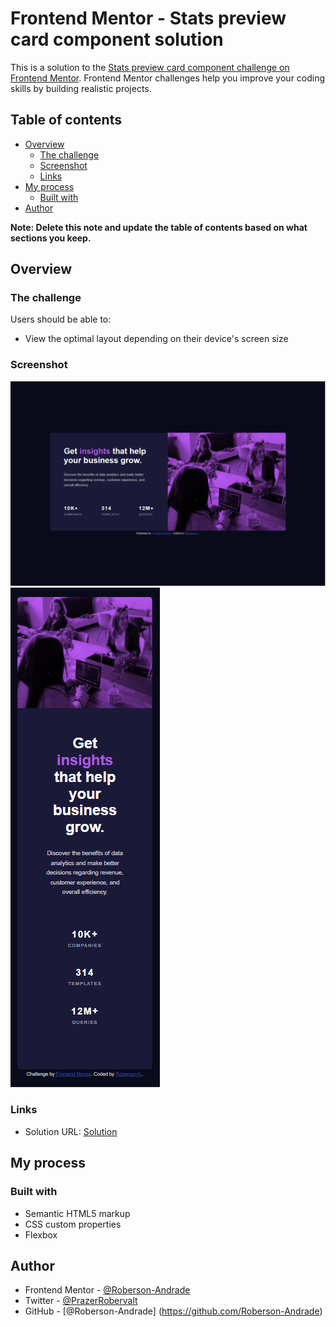 # Frontend Mentor - Stats preview card component solution

This is a solution to the [Stats preview card component challenge on Frontend Mentor](https://www.frontendmentor.io/challenges/stats-preview-card-component-8JqbgoU62). Frontend Mentor challenges help you improve your coding skills by building realistic projects. 

## Table of contents

- [Overview](#overview)
  - [The challenge](#the-challenge)
  - [Screenshot](#screenshot)
  - [Links](#links)
- [My process](#my-process)
  - [Built with](#built-with)
- [Author](#author)

**Note: Delete this note and update the table of contents based on what sections you keep.**

## Overview

### The challenge

Users should be able to:

- View the optimal layout depending on their device's screen size

### Screenshot

![Desktop Version](design/my-desktop-version.PNG)
![Mobile Version](design/my-mobile-version.PNG)

### Links

- Solution URL: [Solution](https://roberson-andrade.github.io/Frontend-Mentor-Solutions/stats%20preview%20card%20component%20main/)

## My process

### Built with

- Semantic HTML5 markup
- CSS custom properties
- Flexbox

## Author

- Frontend Mentor - [@Roberson-Andrade](https://www.frontendmentor.io/profile/Roberson-Andrade)
- Twitter - [@PrazerRobervalt](https://twitter.com/PrazerRobervalt)
- GitHub - [@Roberson-Andrade] (https://github.com/Roberson-Andrade)
